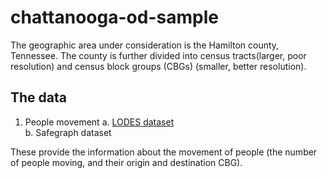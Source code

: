 # chattanooga-od-sample

The geographic area under consideration is the Hamilton county, Tennessee. The county is further divided into census tracts(larger, poor resolution) and census block groups (CBGs) (smaller, better resolution). 

## The data
1. People movement
  a. [LODES dataset]()<br> 
  b. Safegraph dataset

These provide the information about the movement of people (the number of people moving, and their origin and destination CBG). 

